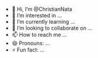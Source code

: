 - 👋 Hi, I’m @ChristianNata
- 👀 I’m interested in ...
- 🌱 I’m currently learning ...
- 💞️ I’m looking to collaborate on ...
- 📫 How to reach me ...
- 😄 Pronouns: ...
- ⚡ Fun fact: ...

<!---
ChristianNata/ChristianNata is a ✨ special ✨ repository because its `README.md` (this file) appears on your GitHub profile.
You can click the Preview link to take a look at your changes.
--->
